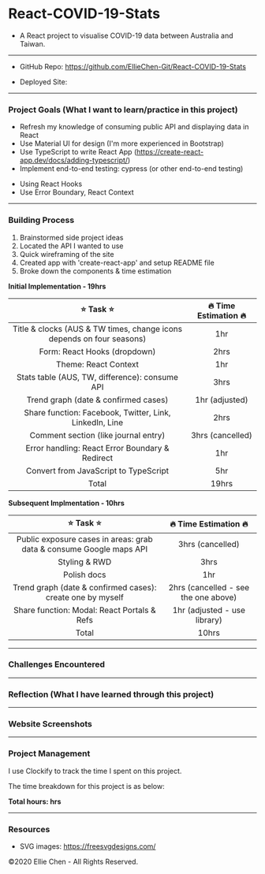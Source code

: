 # React-COVID-19-Stats

<!-- Need to remove development note from GitHub -->

- A React project to visualise COVID-19 data between Australia and Taiwan.

---

- GitHub Repo: https://github.com/EllieChen-Git/React-COVID-19-Stats

- Deployed Site:

<!-- screenshot of site -->

---

### Project Goals (What I want to learn/practice in this project)

- Refresh my knowledge of consuming public API and displaying data in React
- Use Material UI for design (I'm more experienced in Bootstrap)
- Use TypeScript to write React App (https://create-react-app.dev/docs/adding-typescript/)
- Implement end-to-end testing: cypress (or other end-to-end testing)

* Using React Hooks
* Use Error Boundary, React Context

---

### Building Process

1. Brainstormed side project ideas
2. Located the API I wanted to use
3. Quick wireframing of the site
4. Created app with 'create-react-app' and setup README file
5. Broke down the components & time estimation

**Initial Implementation - 19hrs**

|                          :star: Task :star:                           | :fire: Time Estimation :fire: |
| :-------------------------------------------------------------------: | :---------------------------: |
| Title & clocks (AUS & TW times, change icons depends on four seasons) |              1hr              |
|                     Form: React Hooks (dropdown)                      |             2hrs              |
|                         Theme: React Context                          |              1hr              |
|            Stats table (AUS, TW, difference): consume API             |             3hrs              |
|                 Trend graph (date & confirmed cases)                  |        1hr (adjusted)         |
|        Share function: Facebook, Twitter, Link, LinkedIn, Line        |             2hrs              |
|                 Comment section (like journal entry)                  |       3hrs (cancelled)        |
|            Error handling: React Error Boundary & Redirect            |              1hr              |
|                 Convert from JavaScript to TypeScript                 |              5hr              |
|                                 Total                                 |             19hrs             |

**Subsequent Implmentation - 10hrs**

|                         :star: Task :star:                          |    :fire: Time Estimation :fire:     |
| :-----------------------------------------------------------------: | :----------------------------------: |
| Public exposure cases in areas: grab data & consume Google maps API |           3hrs (cancelled)           |
|                            Styling & RWD                            |                 3hrs                 |
|                             Polish docs                             |                 1hr                  |
|     Trend graph (date & confirmed cases): create one by myself      | 2hrs (cancelled - see the one above) |
|             Share function: Modal: React Portals & Refs             |     1hr (adjusted - use library)     |
|                                Total                                |                10hrs                 |

---

### Challenges Encountered

---

### Reflection (What I have learned through this project)

---

### Website Screenshots

---

### Project Management

I use Clockify to track the time I spent on this project.

<!-- ![time-tracker](./docs/) -->

The time breakdown for this project is as below:

**Total hours: hrs**

<!-- - Brainstorming: 1hr
- README file:
- Styling:
- Deployment: -->

---

### Resources

- SVG images: https://freesvgdesigns.com/

©2020 Ellie Chen - All Rights Reserved.
